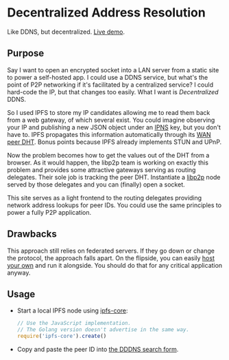 # Decentralized Address Resolution
Like DDNS, but decentralized. [Live demo](https://psychollama.github.io/dddns/).

## Purpose
Say I want to open an encrypted socket into a LAN server from a static site to power a self-hosted app. I could use a DDNS service, but what's the point of P2P networking if it's facilitated by a centralized service? I could hard-code the IP, but that changes too easily. What I want is _Decentralized_ DDNS.

So I used IPFS to store my IP candidates allowing me to read them back from a web gateway, of which several exist. You could imagine observing your IP and publishing a new JSON object under an [IPNS](https://docs.ipfs.io/concepts/ipns/) key, but you don't have to. IPFS propagates this information automatically through its [WAN peer DHT](https://docs.ipfs.io/concepts/dht/). Bonus points because IPFS already implements STUN and UPnP.

Now the problem becomes how to get the values out of the DHT from a browser. As it would happen, the libp2p team is working on exactly this problem and provides some attractive gateways serving as routing delegates. Their sole job is tracking the peer DHT. Instantiate a [libp2p](https://libp2p.io) node served by those delegates and you can (finally) open a socket.

This site serves as a light frontend to the routing delegates providing network address lookups for peer IDs. You could use the same principles to power a fully P2P application.

## Drawbacks
This approach still relies on federated servers. If they go down or change the protocol, the approach falls apart. On the flipside, you can easily [host your own](https://github.com/libp2p/js-libp2p-delegated-peer-routing) and run it alongside. You should do that for any critical application anyway.

## Usage
- Start a local IPFS node using [ipfs-core](https://github.com/ipfs/js-ipfs/tree/master/packages/ipfs-core):
  ```js
  // Use the JavaScript implementation.
  // The Golang version doesn't advertise in the same way.
  require('ipfs-core').create()
  ```
- Copy and paste the peer ID into [the DDDNS search form](https://psychollama.github.io/dddns/).
